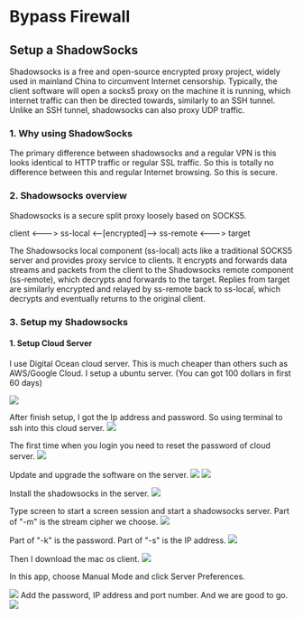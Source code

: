 # Bypass Firewall

## Setup a ShadowSocks

Shadowsocks is a free and open-source encrypted proxy project, widely used in mainland China to circumvent Internet censorship. Typically, the client software will open a socks5 proxy on the machine it is running, which internet traffic can then be directed towards, similarly to an SSH tunnel. Unlike an SSH tunnel, shadowsocks can also proxy UDP traffic.

### 1. Why using ShadowSocks
The primary difference between shadowsocks and a regular VPN is this looks identical to HTTP traffic or regular SSL traffic. So this is totally no difference between this and regular Internet browsing. So this is secure. 

### 2. Shadowsocks overview
Shadowsocks is a secure split proxy loosely based on SOCKS5.

client <---> ss-local <--[encrypted]--> ss-remote <---> target

The Shadowsocks local component (ss-local) acts like a traditional SOCKS5 server and provides proxy service to clients. It encrypts and forwards data streams and packets from the client to the Shadowsocks remote component (ss-remote), which decrypts and forwards to the target. Replies from target are similarly encrypted and relayed by ss-remote back to ss-local, which decrypts and eventually returns to the original client.

#### 

### 3. Setup my Shadowsocks
#### 1. Setup Cloud Server
I use Digital Ocean cloud server. This is much cheaper than others such as AWS/Google Cloud. I setup a ubuntu server. (You can got 100 dollars in first 60 days)

![](pic/1.jpg)

 After finish setup, I got the Ip address and password. So using terminal to ssh into this cloud server.
![](pic/3.png)

The first time when you login you need to reset the password of cloud server.
![](pic/4.png)

Update and upgrade the software on the server.
![](pic/6.png)
![](pic/7.png)

Install the shadowsocks in the server.
![](pic/8.png)

Type screen to start a screen session and start a shadowsocks server. Part of "-m" is the stream cipher we choose. 
![](pic/10.png)

Part of "-k" is the password. Part of "-s" is the IP address.
![](pic/11.png)

Then I download the mac os client.
![](pic/12.png)

In this app, choose Manual Mode and click Server Preferences.

![](pic/13.png)
Add the password, IP address and port number. And we are good to go.
![](pic/14.png)